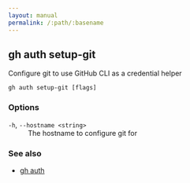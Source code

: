 ```yaml
---
layout: manual
permalink: /:path/:basename
---
```


## gh auth setup-git

Configure git to use GitHub CLI as a credential helper

```
gh auth setup-git [flags]
```

### Options


<dl class="flags">
	<dt><code>-h</code>, <code>--hostname &lt;string&gt;</code></dt>
	<dd>The hostname to configure git for</dd>
</dl>


### See also

* [gh auth](./gh_auth)
